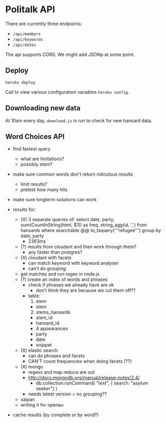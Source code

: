 # Politalk API

There are currently three endpoints: 

* `/api/members`
* `/api/keywords`
* `/api/dates`

The api supports CORS. We might add JSONp at some point.

## Deploy

`heroku deploy`

Call to view various configuration variables `heroku config`.

## Downloading new data

At 10am every day, `download.js` is run to check for new hansard data.

## Word Choices API

* find fastest query 
  * what are limitations?
  * possibly stem?
* make sure common words don't return ridiculous results
  * limit results?
  * pretest how many hits
* make sure longterm solutions can work

* results for:
    * (X) 3 separate queries of: select date, party, sum(CountInString(html, $1))
      as freq, string_agg(id, ',') from hansards where searchable @@
      to_tsquery('''refugee''') group by date, party
      * 2363ms 
    * (?) results from cloudant and then work through them?
      * any faster than postgres?
    * (X) cloudant with facets
      * can match keyword with keyword analyser
      * can't do grouping
    * get matches and run regex in node.js
    * (?) create an index of words and phrases
      * check if phrases we already have are ok
        * don't think they are because we cut them off??
      * table:
        1. stem
          * stem
        2. stems_hansards
          * stem_id
          * hansard_id
          * 4 appearances
          * party
          * date
          * snippet
    * (X) elastic search
      * can do phrases and facets
      * CAN'T count frequencies when doing facets (??)
    * (X) mongo
      * regexs and map reduce are out
      * http://docs.mongodb.org/manual/release-notes/2.4/
        * db.collection.runCommand( "text", { search: "asylum seeker"} )
      * needs latest version + no grouping??
    * xaipan
    * writing it for openau
    
* cache results (by complete or by word?)
